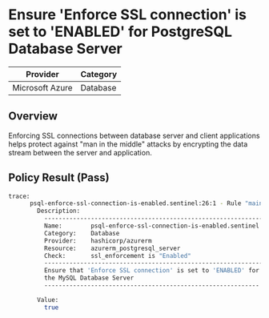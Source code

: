 # Ensure 'Enforce SSL connection' is set to 'ENABLED' for PostgreSQL Database Server

| Provider        | Category |
|-----------------|----------|
| Microsoft Azure | Database |

## Overview
Enforcing SSL connections between database server and client applications helps protect against "man in the middle" attacks by encrypting the data stream between the server and application.

## Policy Result (Pass)
```bash
trace:
      psql-enforce-ssl-connection-is-enabled.sentinel:26:1 - Rule "main"
        Description:
          -------------------------------------------------------------
          Name:        psql-enforce-ssl-connection-is-enabled.sentinel
          Category:    Database
          Provider:    hashicorp/azurerm
          Resource:    azurerm_postgresql_server
          Check:       ssl_enforcement is "Enabled"
          -------------------------------------------------------------
          Ensure that 'Enforce SSL connection' is set to 'ENABLED' for
          the MySQL Database Server
          ------------------------------------------------------------

        Value:
          true
```